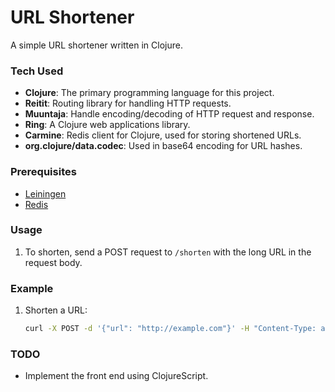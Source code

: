 # URL Shortener

A simple URL shortener written in Clojure.

### Tech Used

- **Clojure**: The primary programming language for this project.
- **Reitit**: Routing library for handling HTTP requests.
- **Muuntaja**: Handle encoding/decoding of HTTP request and response.
- **Ring**: A Clojure web applications library.
- **Carmine**: Redis client for Clojure, used for storing shortened URLs.
- **org.clojure/data.codec**: Used in base64 encoding for URL hashes.

### Prerequisites

- [Leiningen](https://leiningen.org/) 
- [Redis](https://redis.io/)

### Usage

1. To shorten, send a POST request to `/shorten` with the long URL in the request body.

### Example

1. Shorten a URL:
   ```sh
   curl -X POST -d '{"url": "http://example.com"}' -H "Content-Type: application/json" http://localhost:3000/shorten
   ```

### TODO

- Implement the front end using ClojureScript.
